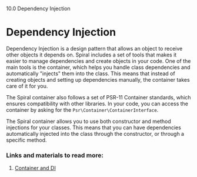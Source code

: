 10.0 Dependency Injection

# Dependency Injection

Dependency Injection is a design pattern that allows an object to receive other objects it depends on. Spiral includes a set of tools that makes it easier to manage dependencies and create objects in your code. One of the main tools is the container, which helps you handle class dependencies and automatically "injects" them into the class. This means that instead of creating objects and setting up dependencies manually, the container takes care of it for you.

The Spiral container also follows a set of PSR-11 Container standards, which ensures compatibility with other libraries. In your code, you can access the container by asking for the `Psr\Container\ContainerInterface`.

The Spiral container allows you to use both constructor and method injections for your classes. This means that you can have dependencies automatically injected into the class through the constructor, or through a specific method.

### Links and materials to read more:
1. [Container and DI](https://spiral.dev/docs/framework-container/current)
